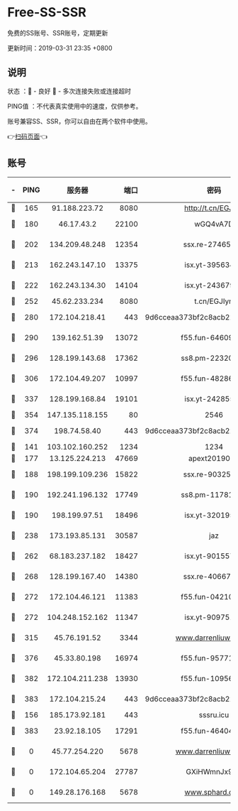 # Free-SS-SSR

免费的SS账号、SSR账号，定期更新

更新时间：2019-03-31 23:35 +0800

## 说明

状态     ：🙂 - 良好 🙁 - 多次连接失败或连接超时

PING值   ：不代表真实使用中的速度，仅供参考。

账号兼容SS、SSR，你可以自由在两个软件中使用。

👉[扫码页面](https://liesauer.github.io/Free-SS-SSR/)👈

## 账号

|-|PING|服务器|端口|密码|加密方式|区域|
|:----:|:----:|:-----:|-----:|:----:|:----:|:----:|
|🙂|165|91.188.223.72|8080|http://t.cn/EGJIyrl|rc4-md5|RU|
|🙂|180|46.17.43.2|22100|wGQ4vA7D|aes-256-gcm|RU|
|🙂|202|134.209.48.248|12354|ssx.re-27465668|aes-256-cfb|US|
|🙂|213|162.243.147.10|13375|isx.yt-39563486|aes-256-cfb|US|
|🙂|222|162.243.134.30|14104|isx.yt-24367948|aes-256-cfb|US|
|🙂|252|45.62.233.234|8080|t.cn/EGJIyrl|rc4-md5|CA|
|🙂|280|172.104.218.41|443|9d6cceaa373bf2c8acb22e60b6a58be6|aes-256-cfb|US|
|🙂|290|139.162.51.39|13072|f55.fun-64609790|aes-256-cfb|SG|
|🙂|296|128.199.143.68|17362|ss8.pm-22320506|aes-256-cfb|SG|
|🙂|306|172.104.49.207|10997|f55.fun-48286538|aes-256-cfb|SG|
|🙂|337|128.199.168.84|19101|isx.yt-24285595|aes-256-cfb|SG|
|🙂|354|147.135.118.155|80|2546|chacha20|US|
|🙂|374|198.74.58.40|443|9d6cceaa373bf2c8acb22e60b6a58be6|aes-256-cfb|US|
|🙂|141|103.102.160.252|1234|1234|rc4-md5|JP|
|🙂|177|13.125.224.213|47669|apext2019001|chacha20|KR|
|🙂|188|198.199.109.236|15822|ssx.re-90325864|aes-256-cfb|US|
|🙂|190|192.241.196.132|17749|ss8.pm-11781750|aes-256-cfb|US|
|🙂|190|198.199.97.51|18496|isx.yt-32019519|aes-256-cfb|US|
|🙂|238|173.193.85.131|30587|jaz|aes-256-cfb|US|
|🙂|262|68.183.237.182|18427|isx.yt-90155746|aes-256-cfb|SG|
|🙂|268|128.199.167.40|14380|ssx.re-40667368|aes-256-cfb|SG|
|🙂|272|172.104.46.121|11383|f55.fun-04210255|aes-256-cfb|SG|
|🙂|272|104.248.152.162|11347|isx.yt-90975139|aes-256-cfb|SG|
|🙂|315|45.76.191.52|3344|www.darrenliuwei.com|aes-256-cfb|JP|
|🙂|376|45.33.80.198|16974|f55.fun-95771159|aes-256-cfb|US|
|🙂|382|172.104.211.238|13930|f55.fun-10956587|aes-256-cfb|US|
|🙂|383|172.104.215.24|443|9d6cceaa373bf2c8acb22e60b6a58be6|aes-256-cfb|US|
|🙁|156|185.173.92.181|443|sssru.icu|rc4-md5|RU|
|🙁|383|23.92.18.105|17291|f55.fun-46404698|aes-256-cfb|US|
|🙁|0|45.77.254.220|5678|www.darrenliuwei.com|aes-256-cfb|SG|
|🙁|0|172.104.65.204|27787|GXiHWmnJx94S|aes-256-cfb|JP|
|🙁|0|149.28.176.168|5678|www.sphard.com|aes-256-cfb|AU|
